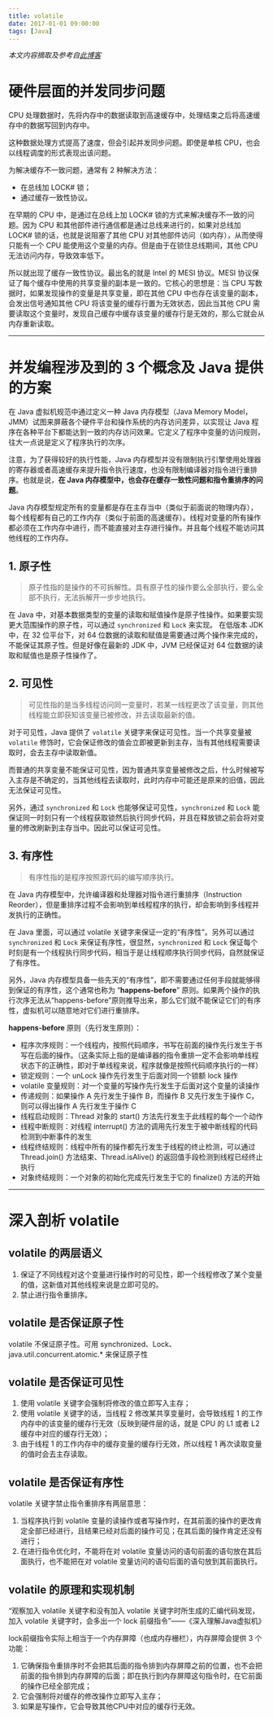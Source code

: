 ```yaml
---
title: volatile
date: 2017-01-01 09:00:00
tags: [Java]
---
```


*本文内容摘取及参考自[此博客](http://www.cnblogs.com/dolphin0520/p/3920373.html)*

# 硬件层面的并发同步问题

CPU 处理数据时，先将内存中的数据读取到高速缓存中，处理结束之后将高速缓存中的数据写回到内存中。

这种数据处理方式提高了速度，但会引起并发同步问题。即使是单核 CPU，也会以线程调度的形式表现出该问题。

为解决缓存不一致问题，通常有 2 种解决方法：

- 在总线加 LOCK# 锁；
- 通过缓存一致性协议。

在早期的 CPU 中，是通过在总线上加 LOCK# 锁的方式来解决缓存不一致的问题。因为 CPU 和其他部件进行通信都是通过总线来进行的，如果对总线加 LOCK# 锁的话，也就是说阻塞了其他 CPU 对其他部件访问（如内存），从而使得只能有一个 CPU 能使用这个变量的内存。但是由于在锁住总线期间，其他 CPU 无法访问内存，导致效率低下。

所以就出现了缓存一致性协议。最出名的就是 Intel 的 MESI 协议。MESI 协议保证了每个缓存中使用的共享变量的副本是一致的。它核心的思想是：当 CPU 写数据时，如果发现操作的变量是共享变量，即在其他 CPU 中也存在该变量的副本，会发出信号通知其他 CPU 将该变量的缓存行置为无效状态，因此当其他 CPU 需要读取这个变量时，发现自己缓存中缓存该变量的缓存行是无效的，那么它就会从内存重新读取。

---
# 并发编程涉及到的 3 个概念及 Java 提供的方案

在 Java 虚拟机规范中通过定义一种 Java 内存模型（Java Memory Model，JMM）试图来屏蔽各个硬件平台和操作系统的内存访问差异，以实现让 Java 程序在各种平台下都能达到一致的内存访问效果。它定义了程序中变量的访问规则，往大一点说是定义了程序执行的次序。

注意，为了获得较好的执行性能，Java 内存模型并没有限制执行引擎使用处理器的寄存器或者高速缓存来提升指令执行速度，也没有限制编译器对指令进行重排序。也就是说，**在 Java 内存模型中，也会存在缓存一致性问题和指令重排序的问题**。

Java 内存模型规定所有的变量都是存在主存当中（类似于前面说的物理内存），每个线程都有自己的工作内存（类似于前面的高速缓存）。线程对变量的所有操作都必须在工作内存中进行，而不能直接对主存进行操作。并且每个线程不能访问其他线程的工作内存。

## 1. 原子性

> 原子性指的是操作的不可拆解性。具有原子性的操作要么全部执行，要么全部不执行，无法拆解开一步步地执行。

在 Java 中，对基本数据类型的变量的读取和赋值操作是原子性操作。如果要实现更大范围操作的原子性，可以通过 `synchronized` 和 `Lock` 来实现。
在低版本 JDK 中，在 32 位平台下，对 64 位数据的读取和赋值是需要通过两个操作来完成的，不能保证其原子性。但是好像在最新的 JDK 中，JVM 已经保证对 64 位数据的读取和赋值也是原子性操作了。

## 2. 可见性

> 可见性指的是当多线程访问同一变量时，若某一线程更改了该变量，则其他线程能立即获知该变量已被修改，并去读取最新的值。

对于可见性，Java 提供了 `volatile` 关键字来保证可见性。当一个共享变量被 `volatile` 修饰时，它会保证修改的值会立即被更新到主存，当有其他线程需要读取时，会去主存中读取新值。

而普通的共享变量不能保证可见性，因为普通共享变量被修改之后，什么时候被写入主存是不确定的，当其他线程去读取时，此时内存中可能还是原来的旧值，因此无法保证可见性。

另外，通过 `synchronized` 和 `Lock` 也能够保证可见性，`synchronized` 和 `Lock` 能保证同一时刻只有一个线程获取锁然后执行同步代码，并且在释放锁之前会将对变量的修改刷新到主存当中。因此可以保证可见性。

## 3. 有序性

> 有序性指的是程序按照源代码的编写顺序执行。

在 Java 内存模型中，允许编译器和处理器对指令进行重排序（Instruction Reorder），但是重排序过程不会影响到单线程程序的执行，却会影响到多线程并发执行的正确性。

在 Java 里面，可以通过 volatile 关键字来保证一定的“有序性”。另外可以通过 `synchronized` 和 `Lock` 来保证有序性，很显然，`synchronized` 和 `Lock` 保证每个时刻是有一个线程执行同步代码，相当于是让线程顺序执行同步代码，自然就保证了有序性。

另外，Java 内存模型具备一些先天的“有序性”，即不需要通过任何手段就能够得到保证的有序性，这个通常也称为 “**happens-before**” 原则。如果两个操作的执行次序无法从“happens-before”原则推导出来，那么它们就不能保证它们的有序性，虚拟机可以随意地对它们进行重排序。

**happens-before** 原则（先行发生原则）：

- 程序次序规则：一个线程内，按照代码顺序，书写在前面的操作先行发生于书写在后面的操作。（这条实际上指的是编译器的指令重排一定不会影响单线程状态下的正确性，即对于单线程来说，程序就像是按照代码顺序执行的一样）
- 锁定规则：一个 unLock 操作先行发生于后面对同一个锁额 lock 操作
- volatile 变量规则：对一个变量的写操作先行发生于后面对这个变量的读操作
- 传递规则：如果操作 A 先行发生于操作 B，而操作 B 又先行发生于操作 C，则可以得出操作 A 先行发生于操作 C
- 线程启动规则：Thread 对象的 start() 方法先行发生于此线程的每个一个动作
- 线程中断规则：对线程 interrupt() 方法的调用先行发生于被中断线程的代码检测到中断事件的发生
- 线程终结规则：线程中所有的操作都先行发生于线程的终止检测，可以通过 Thread.join() 方法结束、Thread.isAlive() 的返回值手段检测到线程已经终止执行
- 对象终结规则：一个对象的初始化完成先行发生于它的 finalize() 方法的开始

---
# 深入剖析 volatile

## volatile 的两层语义

1. 保证了不同线程对这个变量进行操作时的可见性，即一个线程修改了某个变量的值，这新值对其他线程来说是立即可见的。
2. 禁止进行指令重排序。

## volatile 是否保证原子性

volatile 不保证原子性。可用 synchronized、Lock、java.util.concurrent.atomic.* 来保证原子性

## volatile 是否保证可见性

1. 使用 volatile 关键字会强制将修改的值立即写入主存；
2. 使用 volatile 关键字的话，当线程 2 修改某共享变量时，会导致线程 1 的工作内存中的该变量的缓存行无效（反映到硬件层的话，就是 CPU 的 L1 或者 L2 缓存中对应的缓存行无效）；
3. 由于线程 1 的工作内存中的缓存变量的缓存行无效，所以线程 1 再次读取变量的值时会去主存读取。

## volatile 是否保证有序性

volatile 关键字禁止指令重排序有两层意思：

1. 当程序执行到 volatile 变量的读操作或者写操作时，在其前面的操作的更改肯定全部已经进行，且结果已经对后面的操作可见；在其后面的操作肯定还没有进行；
2. 在进行指令优化时，不能将在对 volatile 变量访问的语句前面的语句放在其后面执行，也不能把在对 volatile 变量访问的语句后面的语句放到其前面执行。

## volatile 的原理和实现机制

“观察加入 volatile 关键字和没有加入 volatile 关键字时所生成的汇编代码发现，加入 volatile 关键字时，会多出一个 lock 前缀指令”——《深入理解Java虚拟机》

lock前缀指令实际上相当于一个内存屏障（也成内存栅栏），内存屏障会提供 3 个功能：

1. 它确保指令重排序时不会把其后面的指令排到内存屏障之前的位置，也不会把前面的指令排到内存屏障的后面；即在执行到内存屏障这句指令时，在它前面的操作已经全部完成；
2. 它会强制将对缓存的修改操作立即写入主存；
3. 如果是写操作，它会导致其他CPU中对应的缓存行无效。
